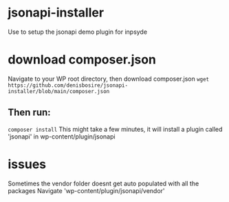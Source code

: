 # jsonapi-installer
Use to setup the jsonapi demo plugin for inpsyde
# download composer.json
Navigate to your WP root directory, then download composer.json
`wget https://github.com/denisbosire/jsonapi-installer/blob/main/composer.json`

## Then run:
`composer install`
This might take a few minutes, it will install a plugin called 'jsonapi' in wp-content/plugin/jsonapi

# issues
Sometimes the vendor folder doesnt get auto populated with all the packages
Navigate 'wp-content/plugin/jsonapi/vendor'
